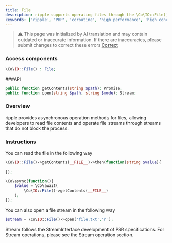 ```yaml
---
title: File
description: ripple supports operating files through the \Co\IO::File() method, which is used to handle file read and write operations.
keywords: ['ripple', 'PHP', 'coroutine', 'high performance', 'high concurrency', 'file', 'IO']
---
```


> ⚠️ This page was initialized by AI translation and may contain outdated or inaccurate information. If there are
> inaccuracies, please submit changes to correct these errors [Correct](https://github.com/cloudtay/ripple-documents)

### Access components

```php
\Co\IO::File() : File;
```

###API

```php
public function getContents(string $path): Promise;
public function open(string $path, string $mode): Stream;
```

### Overview

ripple provides asynchronous operation methods for files, allowing developers to read file contents and operate file
streams through streams that do not block the process.

### Instructions

You can read the file in the following way

```php
\Co\IO::File()->getContents(__FILE__)->then(function(string $value){
    
});
```

```php
\Co\async(function(){
    $value = \Co\await(
        \Co\IO::File()->getContents(__FILE__)
    );
});
```

You can also open a file stream in the following way

```php
$stream = \Co\IO::File()->open('file.txt','r');
```

Stream follows the StreamInterface development of PSR specifications. For Stream operations, please see the Stream
operation section.

